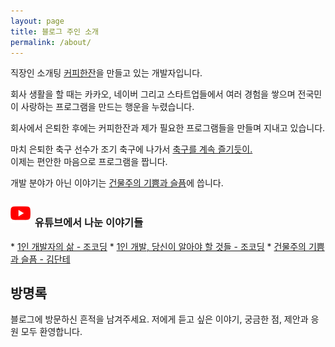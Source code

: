 ```yaml
---
layout: page
title: 블로그 주인 소개
permalink: /about/
---
```


직장인 소개팅 <a id="about-coffee-app" href="https://withcoffee.app?utm_source=jehopage&utm_medium=blog&utm_campaign=v3">커피한잔</a>을 만들고 있는 개발자입니다.

회사 생활을 할 때는 카카오, 네이버 그리고 스타트업들에서 여러 경험을 쌓으며 전국민이 사랑하는 프로그램을 만드는 행운을 누렸습니다.  

회사에서 은퇴한 후에는 커피한잔과 제가 필요한 프로그램들을 만들며 지내고 있습니다.

마치 은퇴한 축구 선수가 조기 축구에 나가서 [축구를 계속 즐기듯이.](/essay/2021/10/20/K리그-프로그래머.html)  
이제는 편안한 마음으로 프로그램을 짭니다.

개발 분야가 아닌 이야기는 <a id="about-building-blog" href="https://brunch.co.kr/@buildingking?utm_source=jehopage&utm_medium=blog&utm_campaign=v3">건물주의 기쁨과 슬픔</a>에 씁니다.
<br>
<h3><img style="padding-bottom: 5px; padding-right: 3px;" src="/assets/img/youtube.png"> 유튜브에서 나눈 이야기들</h3>
* <a id="about-jocoding-v1" href="https://www.youtube.com/watch?v=L6TNhTNHRIA">1인 개발자의 삶 - 조코딩</a>
* <a id="about-jocoding-v2" href="https://www.youtube.com/watch?v=Z2VXtzFYd1w">1인 개발, 당신이 알아야 할 것들 - 조코딩</a>
* <a id="about-kimdante" href="https://www.youtube.com/watch?v=V68UjWYIw1o">건물주의 기쁨과 슬픔 - 김단테</a>

<h2>방명록</h2>
블로그에 방문하신 흔적을 남겨주세요.  
저에게 듣고 싶은 이야기, 궁금한 점, 제안과 응원 모두 환영합니다.

<script src="https://giscus.app/client.js"
        data-repo="BenjaminKim/benjaminkim.github.io"
        data-repo-id="MDEwOlJlcG9zaXRvcnkzOTI1MDc5NDc="
        data-category="Comments"
        data-category-id="DIC_kwDOF2UyK84CYbcp"
        data-mapping="pathname"
        data-strict="0"
        data-reactions-enabled="1"
        data-emit-metadata="0"
        data-input-position="bottom"
        data-theme="light"
        data-lang="ko"
        data-loading="lazy"
        crossorigin="anonymous"
        async>
</script>